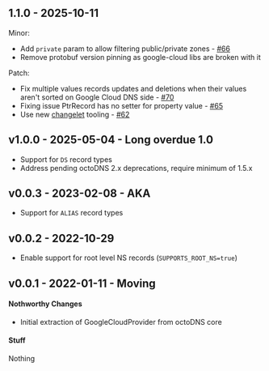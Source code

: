 ## 1.1.0 - 2025-10-11

Minor:
* Add `private` param to allow filtering public/private zones - [#66](https://github.com/octodns/octodns-googlecloud/pull/66)
* Remove protobuf version pinning as google-cloud libs are broken with it

Patch:
* Fix multiple values records updates and deletions when their values aren't sorted on Google Cloud DNS side - [#70](https://github.com/octodns/octodns-googlecloud/pull/70)
* Fixing issue PtrRecord has no setter for property value - [#65](https://github.com/octodns/octodns-googlecloud/pull/65)
* Use new [changelet](https://github.com/octodns/changelet) tooling - [#62](https://github.com/octodns/octodns-googlecloud/pull/62)

## v1.0.0 - 2025-05-04 - Long overdue 1.0

* Support for `DS` record types
* Address pending octoDNS 2.x deprecations, require minimum of 1.5.x

## v0.0.3 - 2023-02-08 - AKA

* Support for `ALIAS` record types

## v0.0.2 - 2022-10-29

* Enable support for root level NS records (`SUPPORTS_ROOT_NS=true`)

## v0.0.1 - 2022-01-11 - Moving

#### Nothworthy Changes

* Initial extraction of GoogleCloudProvider from octoDNS core

#### Stuff

Nothing
